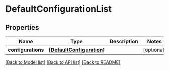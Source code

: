 # DefaultConfigurationList


## Properties
Name | Type | Description | Notes
------------ | ------------- | ------------- | -------------
**configurations** | [**[DefaultConfiguration]**](DefaultConfiguration.md) |  | [optional] 

[[Back to Model list]](../README.md#documentation-for-models) [[Back to API list]](../README.md#documentation-for-api-endpoints) [[Back to README]](../README.md)


